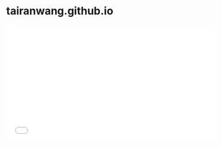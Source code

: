 # tairanwang.github.io

<iframe
  src="[https://www.youtube.com/embed/VIDEO_ID](https://www.youtube.com/watch?v=u-RLu_8kwA0)"
  title="Project demo"
  width="560"
  height="315"
  frameborder="0"
  allow="autoplay; encrypted-media; picture-in-picture; fullscreen"
  loading="lazy"></iframe>

